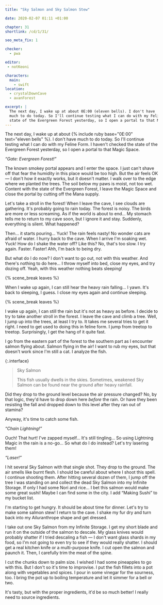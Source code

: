 ```yaml
---
title: "Sky Salmon and Sky Salmon Stew"

date: 2020-02-07 01:11 +01:00

chapter: 31
shortlink: /cd/1/31/

seo_meta_fix: 1

checker:
  - pwa

editor:
 - notKeoni

characters:
  main:
    - swift
location:
  - crystalDownCave
  - avanForest

excerpt: |
  The next day, I wake up at about 0E:00 (eleven bells). I don't have
  much to do today. So I'll continue testing what I can do with my Feline Form. I haven't checked the
  state of the Evergreen Forest yesterday, so I open a portal to that Magic Space.
---
```

The next day, I wake up at about {% include ruby base="0E:00" text="eleven bells" %}.
I don't have much to do today.
So I'll continue testing what I can do with my Feline Form.
I haven't checked the state of the Evergreen Forest yesterday, so I open a portal to that Magic Space.

*“Gate: Evergreen Forest!”*

The known smokey portal appears and I enter the space.
I just can't shave off that fear the humidity in this place would be too high.
But the air feels OK — I don't how it exactly works, but it doesn't matter.
I walk over to the edge where we planted the trees.
The soil below my paws is moist, not too wet.
Content with the state of the Evergreen Forest, I leave the Magic Space and close the portal by cutting off the Mana supply.

Let's take a stroll in the forest!
When I leave the cave, I see clouds are gathering.
It's probably going to rain today.
The forest is noisy.
The birds are more or less screaming.
As if the world is about to end…
My stomach tells me to return to my cave soon, but I ignore it and stay.
Suddenly, everything is silent.
What happened?

Then… it starts pouring...
Yuck! The rain feels nasty!
No wonder cats are afraid of water.
I hurry back to the cave.
When I arrive I'm soaking wet.
Yuck! How do I shake the water off?
Like this? No, that's too slow.
I try again. Faster. Faster! Ahh, I'm back to being dry.

But what do I do now?
I don't want to go out, not with this weather.
And there's nothing to do here…
I throw myself into bed, close my eyes, and try dozing off.
Yeah, with this weather nothing beats sleeping!

{% scene_break leaves %}

When I wake up again, I can still hear the heavy rain falling…
I yawn.
It's back to sleeping, I guess.
I close my eyes again and continue sleeping.

{% scene_break leaves %}

I wake up again, I can still the rain but it's not as heavy as before.
I decide to try to take another stroll in the forest.
I leave the cave and climb a tree.
Well, I jump up into the trees, at least I try to.
It takes me several tries to get it right.
I need to get used to doing this in feline form.
I jump from treetop to treetop.
Surprisingly, I get the hang of it quite fast.

I go from the eastern part of the forest to the southern part as I encounter salmon flying about.
Salmon flying in the air!
I want to rub my eyes, but that doesn't work since I'm still a cat.
I analyze the fish.

{:.interface}
> Sky Salmon
>
> This fish usually dwells in the skies.
> Sometimes, weakened Sky Salmon can be found near the ground after heavy rainfall.
>

Did they drop to the ground level because the air pressure changed?
No, by that logic, they'd have to drop down here *before* the rain.
Or have they been resisting the fall and dropped down to this level after they ran out of stamina?

Anyway, it's time to catch some fish.

*“Chain Lightning!”*

Ouch! That hurt! I've zapped myself…
It's still tingling…
So using Lightning Magic in the rain is a no-go…
So what do I do instead? Let's try lasering them!

*“Laser!”*

I hit several Sky Salmon with that single shot.
They drop to the ground.
The air smells like burnt flesh.
I should be careful about where I shoot this spell.
I continue shooting them.
After hitting several dozen of them, I jump off the tree I was standing on and collect the dead Sky Salmon into my Infinite Storage.
If only I had some Nori and rice…
I bet this salmon would make some great sushi!
Maybe I can find some in the city.
I add “Making Sushi” to my bucket list.

I'm starting to get hungry.
It should be about time for dinner.
Let's try to make some salmon stew!
I return to the cave.
I shake my fur dry and turn back into my Ailuranthrope shape and get dressed.

I take out one Sky Salmon from my Infinite Storage.
I get my short blade and run it on the outside of the salmon to descale.
My glass knives would probably shatter if I tried descaling a fish — I don't want glass shards in my food, so I'm not going to even try to see if they would really shatter.
I should get a real kitchen knife or a multi-purpose knife.
I cut open the salmon and paunch it.
Then, I carefully trim the meat of the spine.

I cut the chunks down to palm size.
I wished I had some pineapples to go with this.
But I don't so it's time to improvise.
I put the fish fillets into a pot along with vegetables and spices.
I pour in some vinegar for the sourness, too.
I bring the pot up to boiling temperature and let it simmer for a bell or two.

It's tasty, but with the proper ingredients, it'd be so much better!
I really need to source ingredients.
